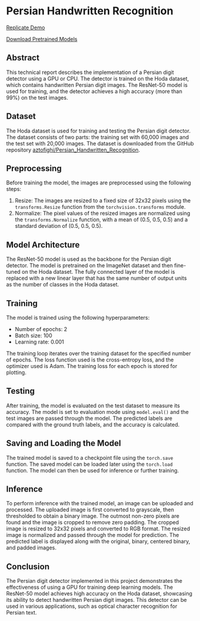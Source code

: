 # Persian Handwritten Recognition

[Replicate Demo](https://replicate.com/aztofighi/persian-digit-detector)

[Download Pretrained Models](https://huggingface.co/Azadeh/PersianHandwrittenDigits/tree/main)

## Abstract

This technical report describes the implementation of a Persian digit detector using a GPU or CPU. The detector is trained on the Hoda dataset, which contains handwritten Persian digit images. The ResNet-50 model is used for training, and the detector achieves a high accuracy (more than 99%) on the test images.

## Dataset

The Hoda dataset is used for training and testing the Persian digit detector. The dataset consists of two parts: the training set with 60,000 images and the test set with 20,000 images. The dataset is downloaded from the GitHub repository [aztofighi/Persian_Handwritten_Recognition](https://github.com/aztofighi/Persian_Handwritten_Recognition).

## Preprocessing

Before training the model, the images are preprocessed using the following steps:

1. Resize: The images are resized to a fixed size of 32x32 pixels using the `transforms.Resize` function from the `torchvision.transforms` module.
2. Normalize: The pixel values of the resized images are normalized using the `transforms.Normalize` function, with a mean of (0.5, 0.5, 0.5) and a standard deviation of (0.5, 0.5, 0.5).

## Model Architecture

The ResNet-50 model is used as the backbone for the Persian digit detector. The model is pretrained on the ImageNet dataset and then fine-tuned on the Hoda dataset. The fully connected layer of the model is replaced with a new linear layer that has the same number of output units as the number of classes in the Hoda dataset.

## Training

The model is trained using the following hyperparameters:

- Number of epochs: 2
- Batch size: 100
- Learning rate: 0.001

The training loop iterates over the training dataset for the specified number of epochs. The loss function used is the cross-entropy loss, and the optimizer used is Adam. The training loss for each epoch is stored for plotting.

## Testing

After training, the model is evaluated on the test dataset to measure its accuracy. The model is set to evaluation mode using `model.eval()` and the test images are passed through the model. The predicted labels are compared with the ground truth labels, and the accuracy is calculated.

## Saving and Loading the Model

The trained model is saved to a checkpoint file using the `torch.save` function. The saved model can be loaded later using the `torch.load` function. The model can then be used for inference or further training.

## Inference

To perform inference with the trained model, an image can be uploaded and processed. The uploaded image is first converted to grayscale, then thresholded to obtain a binary image. The outmost non-zero pixels are found and the image is cropped to remove zero padding. The cropped image is resized to 32x32 pixels and converted to RGB format. The resized image is normalized and passed through the model for prediction. The predicted label is displayed along with the original, binary, centered binary, and padded images.

## Conclusion

The Persian digit detector implemented in this project demonstrates the effectiveness of using a GPU for training deep learning models. The ResNet-50 model achieves high accuracy on the Hoda dataset, showcasing its ability to detect handwritten Persian digit images. This detector can be used in various applications, such as optical character recognition for Persian text.

